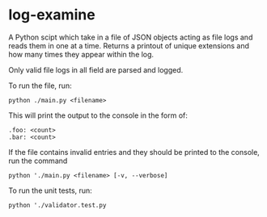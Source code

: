 # log-examine

A Python scipt which take in a file of JSON objects acting as file logs and reads them in one at a time.
Returns a printout of unique extensions and how many times they appear within the log.

Only valid file logs in all field are parsed and logged.

To run the file, run:

`python ./main.py <filename>`

This will print the output to the console in the form of:

```
.foo: <count>
.bar: <count>
```

If the file contains invalid entries and they should be printed to the console,
run the command

`python './main.py <filename> [-v, --verbose]`


To run the unit tests, run:

`python './validator.test.py`

